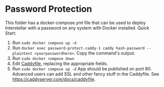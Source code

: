 # Password Protection

This folder has a docker-compose.yml file that can be used to deploy Interstellar with a password on any system with Docker installed.
Quick Start:
1. Run `sudo docker compose up -d`
2. Run `docker exec password-protect-caddy-1 caddy hash-password --plaintext <yourpasswordhere>`. Copy the command's output.
3. Run `sudo docker compose down`
4. Edit  [Caddyfile](Caddyfile), replacing the appropriate fields.
5. Run `sudo docker compose up -d`
App should be published on port 80. Advanced users can add SSL and other fancy stuff in the Caddyfile. See https://caddyserver.com/docs/caddyfile.
